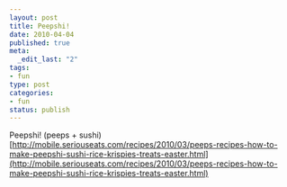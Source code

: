 ```yaml
--- 
layout: post
title: Peepshi!
date: 2010-04-04
published: true
meta: 
  _edit_last: "2"
tags: 
- fun
type: post
categories: 
- fun
status: publish
---
```

Peepshi! (peeps + sushi)[http://mobile.seriouseats.com/recipes/2010/03/peeps-recipes-how-to-make-peepshi-sushi-rice-krispies-treats-easter.html](http://mobile.seriouseats.com/recipes/2010/03/peeps-recipes-how-to-make-peepshi-sushi-rice-krispies-treats-easter.html)
